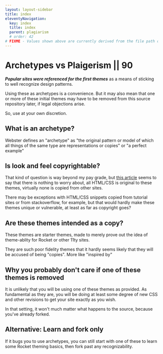 ```yaml
---
layout: layout-sidebar
title: index
eleventyNavigation:
  key: index
  title: index
  parent: plagiarism
  # order: 42
# FIXME - Values shown above are currently derived from the file path only, except order which is also commented out because it is optional. Correct as desired and delete comment(s).
---
```


# Archetypes vs Plaigerism || 90

_**Popular sites were referenced for the first themes**_ as a means of sticking to well recognize design patterns.

Using these as archetypes is a convenience. But it may also mean that one or more of these initial themes may have to be removed from this source repository later, if legal objections arise.

So, use at your own discretion.

## What is an archetype?

Webster defines an "archetype" as "the original pattern or model of which all things of the same type are representations or copies" or "a perfect example"

## Is look and feel copyrightable?

That kind of question is way beyond my pay grade, but [this article](https://newmedialaw.proskauer.com/2016/02/05/website-html-is-copyrightable-even-if-look-and-feel-is-not/#:~:text=The%20Compendium%20states%20that%20while,dress%20under%20the%20Lanham%20Act.%5D) seems to say that there is nothing to worry about, all HTML/CSS is original to these themes, virtually none is copied from other sites.

There may be exceptions with HTML/CSS snippets copied from tutorial sites or from stackoverflow, for example, but that would hardly make these themes unique or vulnerable, at least as far as copyright goes?

## Are these themes intended as a copy?

These themes are starter themes, made to merely prove out the idea of theme-ablity for Rocket or other 11ty sites.

They are such poor fidelity themes that it hardly seems likely that they will be accused of being "copies". More like "inspired by"

## Why you probably don't care if one of these themes is removed

It is unlikely that you will be using one of these themes as provided. As fundamental as they are, you will be doing at least some degree of new CSS and other revisions to get your site exactly as you wish.

In that setting, it won't much matter what happens to the source, because you've already forked.

## Alternative: Learn and fork only

If it bugs you to use archetypes, you can still start with one of these to learn some Rocket theming basics, then fork past any recognizability.